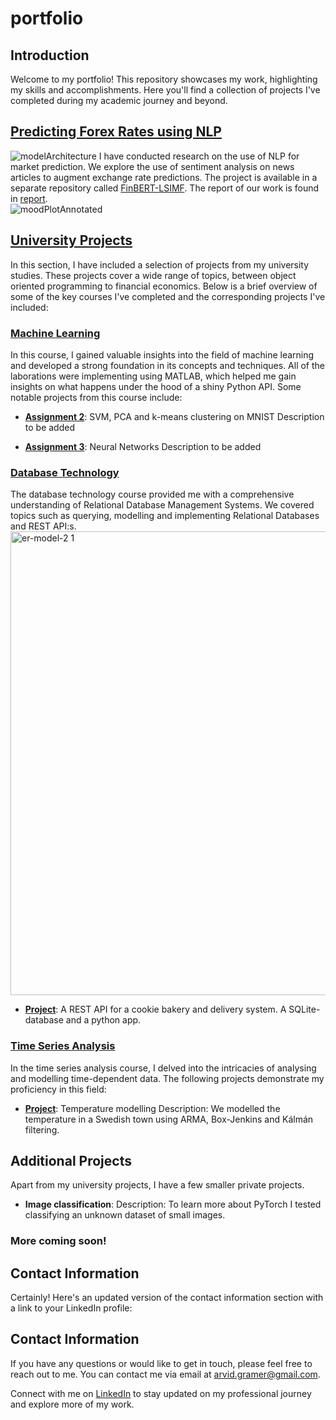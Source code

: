 # portfolio

## Introduction
Welcome to my portfolio! This repository showcases my work, highlighting my skills and accomplishments. Here you'll find a collection of projects I've completed during my academic journey and beyond.

## [Predicting Forex Rates using NLP](https://github.com/simondanielsson/FinBERT-LSIMF)
![modelArchitecture](https://github.com/arvgram/portfolio/assets/108921448/b2afef0c-7340-4d8e-88eb-396aa3ad621e)
I have conducted research on the use of NLP for market prediction. We explore the use of sentiment analysis on news articles to augment exchange rate predictions. The project is available in a separate repository called [FinBERT-LSIMF](https://github.com/simondanielsson/FinBERT-LSIMF). The report of our work is found in [report](https://github.com/arvgram/portfolio/blob/main/Predicting_Forex_Rates_NLP.pdf).  
![moodPlotAnnotated](https://github.com/arvgram/portfolio/assets/108921448/56ccbba8-c948-4b9d-8113-3259d27ca55c)


## [University Projects](https://github.com/arvgram/portfolio/tree/main/University%20projects)
In this section, I have included a selection of projects from my university studies. These projects cover a wide range of topics, between object oriented programming to financial economics. Below is a brief overview of some of the key courses I've completed and the corresponding projects I've included:

### [Machine Learning](https://github.com/arvgram/portfolio/tree/main/University%20projects/Machine%20learning)
In this course, I gained valuable insights into the field of machine learning and developed a strong foundation in its concepts and techniques. All of the laborations were implementing using MATLAB, which helped me gain insights on what happens under the hood of a shiny Python API. Some notable projects from this course include:

- **[Assignment 2](https://github.com/arvgram/portfolio/tree/main/University%20projects/Machine%20learning/Assignment%202)**: SVM, PCA and k-means clustering on MNIST
  Description to be added

- **[Assignment 3](https://github.com/arvgram/portfolio/tree/main/University%20projects/Machine%20learning/Assignment%203)**: Neural Networks
  Description to be added 

### [Database Technology](https://github.com/arvgram/portfolio/tree/main/University%20projects/Database%20Technology)
The database technology course provided me with a comprehensive understanding of Relational Database Management Systems. We covered topics such as querying, modelling and implementing Relational Databases and REST API:s. 
<img width="742" alt="er-model-2 1" src="https://github.com/arvgram/portfolio/assets/108921448/87046b59-c08a-4906-b4fb-c8df1b5e1d99">

- **[Project](https://github.com/arvgram/portfolio/tree/main/University%20projects/Database%20Technology/Project)**:
  A REST API for a cookie bakery and delivery system. A SQLite-database and a python app.     
	

### [Time Series Analysis](https://github.com/arvgram/portfolio/tree/main/University%20projects/Time%20Series%20Analysis)
In the time series analysis course, I delved into the intricacies of analysing and modelling time-dependent data. The following projects demonstrate my proficiency in this field:

- **[Project](https://github.com/arvgram/portfolio/tree/main/University%20projects/Time%20Series%20Analysis/Project)**: Temperature modelling
  Description: We modelled the temperature in a Swedish town using ARMA, Box-Jenkins and Kálmán filtering.  

## Additional Projects
Apart from my university projects, I have a few smaller private projects.

- **Image classification**: 
  Description: To learn more about PyTorch I tested classifying an unknown dataset of small images. 


### More coming soon!

## Contact Information
Certainly! Here's an updated version of the contact information section with a link to your LinkedIn profile:

## Contact Information
If you have any questions or would like to get in touch, please feel free to reach out to me. You can contact me via email at [arvid.gramer@gmail.com](mailto:arvid.gramer@gmail.com).

Connect with me on [LinkedIn](https://www.linkedin.com/in/arvid-g-816926114/) to stay updated on my professional journey and explore more of my work.
